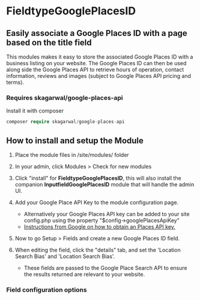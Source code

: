 # FieldtypeGooglePlacesID
## Easily associate a Google Places ID with a page based on the title field

This modules makes it easy to store the associated Google Places ID with a business listing on your website. The Google Places ID can then be used along side the Google Places API to retrieve hours of operation, contact information, reviews and images (subject to Google Places API pricing and terms).

### Requires skagarwal/google-places-api
Install it with composer
```php
composer require skagarwal/google-places-api
```

## How to install and setup the Module
1. Place the module files in /site/modules/ folder
2. In your admin, click Modules > Check for new modules
3. Click "install" for **FieldtypeGooglePlacesID**, this will also install the companion **InputfieldGooglePlacesID** module that will handle the admin UI.
4. Add your Google Place API Key to the module configuration page.
	- Alternatively your Google Places API key can be added to your site config.php using the property "$config->googlePlacesApiKey"
	- [Instructions from Google on how to obtain an Places API key.](https://developers.google.com/maps/documentation/places/web-service/get-api-key)

5. Now to go Setup > Fields and create a new Google Places ID field.
6. When editing the field, click the "details" tab, and set the 'Location Search Bias' and 'Location Search Bias'.
	- These fields are passed to the Google Place Search API to ensure the results returned are relevant to your website.


### Field configuration options
